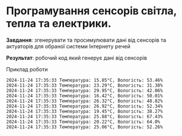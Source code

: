 # Програмування сенсорів світла, тепла та електрики.
**Завдання**: згенерувати та просимулювати дані від сенсорів та актуаторів для обраної системи Інтернету речей

**Результат**: робочий код який генерує дані від сенсорів

Приклад роботи
```
2024-11-24 17:35:33 Температура: 15.85°C, Вологість: 53.46%
2024-11-24 17:35:33 Температура: 23.29°C, Вологість: 31.38%
2024-11-24 17:35:33 Температура: 29.95°C, Вологість: 42.06%
2024-11-24 17:35:33 Температура: 16.42°C, Вологість: 50.01%
2024-11-24 17:35:33 Температура: 26.32°C, Вологість: 48.82%
2024-11-24 17:35:33 Температура: 26.92°C, Вологість: 52.34%
2024-11-24 17:35:33 Температура: 19.45°C, Вологість: 38.27%
2024-11-24 17:35:33 Температура: 25.88°C, Вологість: 67.43%
2024-11-24 17:35:33 Температура: 20.22°C, Вологість: 64.0%
2024-11-24 17:35:33 Температура: 25.06°C, Вологість: 52.26%
```
